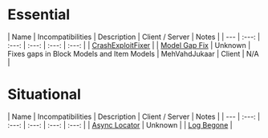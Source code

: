 # Essential
| Name | Incompatibilities | Description | Client / Server | Notes |
| --- | :---: | :---: | :---: | :---: | :---: |
| [CrashExploitFixer](https://modrinth.com/mod/Z5GdSH3X) | 
| [Model Gap Fix](https://modrinth.com/mod/QdG47OkI) | Unknown | Fixes gaps in Block Models and Item Models | MehVahdJukaar | Client | N/A |

# Situational
| Name | Incompatibilities | Description | Client / Server | Notes |
| --- | :---: | :---: | :---: | :---: | :---: |
| [Async Locator](https://modrinth.com/mod/rkN8aqci) | Unknown | 
| [Log Begone](https://www.curseforge.com/projects/623560) | 